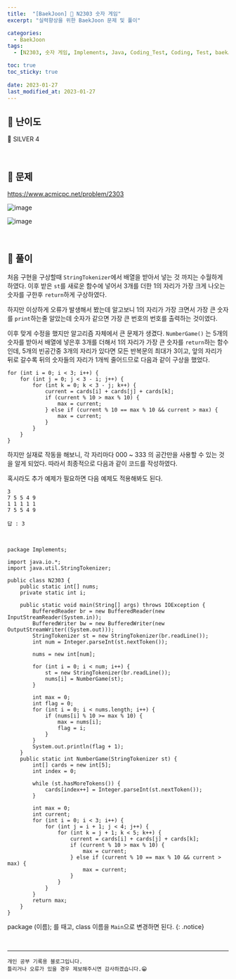 ```yaml
---
title:  "[BaekJoon] 🥈 N2303 숫자 게임"
excerpt: "실력향상을 위한 BaekJoon 문제 및 풀이"

categories:
  - BaekJoon
tags:
  - [N2303, 숫자 게임, Implements, Java, Coding_Test, Coding, Test, baekJoon, 백준]

toc: true
toc_sticky: true
 
date: 2023-01-27
last_modified_at: 2023-01-27
---
```


## 📌 난이도

  🥈 SILVER 4

<br>

## 📌 문제

<https://www.acmicpc.net/problem/2303>

![image](https://user-images.githubusercontent.com/37824506/215043489-c8272993-2ba6-4f3b-a5fd-c970eb2d54ce.png)

![image](https://user-images.githubusercontent.com/37824506/215043551-b34b14ed-5103-49a3-a41d-5c8287bfe72f.png)


<br>

## 📌 풀이

처음 구현을 구상할때 `StringTokenizer`에서 배열을 받아서 넣는 것 까지는 수월하게 하였다. 이후 받은 `st`를 새로운 함수에 넣어서 3개를 더한 1의 자리가 가장 크게 나오는 숫자를 구한후 `return`하게 구상하였다.  

하지만 이상하게 오류가 발생해서 봤는데 알고보니 1의 자리가 가장 크면서 가장 큰 숫자를 `print`하는줄 알았는데 숫자가 같으면 가장 큰 번호의 번호를 출력하는 것이였다.  

이후 맞게 수정을 했지만 알고리즘 자체에서 큰 문제가 생겼다.
`NumberGame()` 는 5개의 숫자를 받아서 배열에 넣은후 3개를 더해서 1의 자리가 가장 큰 숫자를 `return`하는 함수인데, 5개의 빈공간중 3개의 자리가 있다면 모든 반복문의 최대가 3이고, 앞의 자리가 뒤로 갈수록 뒤의 숫자들의 자리가 1개씩 줄어드므로 다음과 같이 구상을 했었다.  

```
for (int i = 0; i < 3; i++) {
    for (int j = 0; j < 3 - i; j++) {
        for (int k = 0; k < 3 - j; k++) {
            current = cards[i] + cards[j] + cards[k];
            if (current % 10 > max % 10) {
                max = current;
            } else if (current % 10 == max % 10 && current > max) {
                max = current;
            }
        }
    }
}
```

하지만 실재로 작동을 해보니, 각 자리마다 000 ~ 333 의 공간만을 사용할 수 있는 것을 알게 되었다. 따라서 최종적으로 다음과 같이 코드를 작성하였다.  

혹시라도 추가 예제가 필요하면 다음 예제도 적용해봐도 된다.
```
3
7 5 5 4 9
1 1 1 1 1
7 5 5 4 9

답 : 3
```



<br>

```
package Implements;

import java.io.*;
import java.util.StringTokenizer;

public class N2303 {
    public static int[] nums;
    private static int i;

    public static void main(String[] args) throws IOException {
        BufferedReader br = new BufferedReader(new InputStreamReader(System.in));
        BufferedWriter bw = new BufferedWriter(new OutputStreamWriter((System.out)));
        StringTokenizer st = new StringTokenizer(br.readLine());
        int num = Integer.parseInt(st.nextToken());

        nums = new int[num];

        for (int i = 0; i < num; i++) {
            st = new StringTokenizer(br.readLine());
            nums[i] = NumberGame(st);
        }

        int max = 0;
        int flag = 0;
        for (int i = 0; i < nums.length; i++) {
            if (nums[i] % 10 >= max % 10) {
                max = nums[i];
                flag = i;
            }
        }
        System.out.println(flag + 1);
    }
    public static int NumberGame(StringTokenizer st) {
        int[] cards = new int[5];
        int index = 0;

        while (st.hasMoreTokens()) {
            cards[index++] = Integer.parseInt(st.nextToken());
        }

        int max = 0;
        int current;
        for (int i = 0; i < 3; i++) {
            for (int j = i + 1; j < 4; j++) {
                for (int k = j + 1; k < 5; k++) {
                    current = cards[i] + cards[j] + cards[k];
                    if (current % 10 > max % 10) {
                        max = current;
                    } else if (current % 10 == max % 10 && current > max) {
                        max = current;
                    }
                }
            }
        }
        return max;
    }
}
```


package (이름); 를 때고, class 이름을 `Main`으로 변경하면 된다.
{: .notice} 



<br>


***
    개인 공부 기록용 블로그입니다.
    틀리거나 오류가 있을 경우 제보해주시면 감사하겠습니다.😁